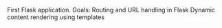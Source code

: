 First Flask application.
Goals: 
Routing and URL handling in Flask
Dynamic content rendering using templates
